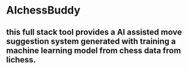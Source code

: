 # AIchessBuddy

## this full stack tool provides a AI assisted move suggestion system generated with training a machine learning model from chess data from lichess.

